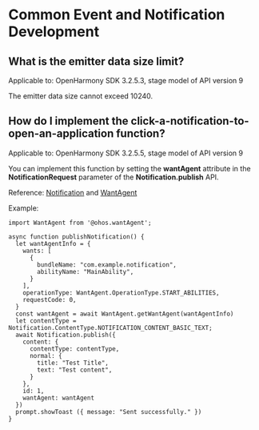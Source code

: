# Common Event and Notification Development

## What is the emitter data size limit?

Applicable to: OpenHarmony SDK 3.2.5.3, stage model of API version 9

The emitter data size cannot exceed 10240.

## How do I implement the click-a-notification-to-open-an-application function?

Applicable to: OpenHarmony SDK 3.2.5.5, stage model of API version 9

You can implement this function by setting the **wantAgent** attribute in the **NotificationRequest** parameter of the **Notification.publish** API.

Reference: [Notification](../reference/apis/js-apis-notification.md#notificationpublish) and [WantAgent](../reference/apis/js-apis-app-ability-wantAgent.md)

Example:

```
import WantAgent from '@ohos.wantAgent';

async function publishNotification() {
  let wantAgentInfo = {
    wants: [
      {
        bundleName: "com.example.notification",
        abilityName: "MainAbility",
      }
    ],
    operationType: WantAgent.OperationType.START_ABILITIES,
    requestCode: 0,
  }
  const wantAgent = await WantAgent.getWantAgent(wantAgentInfo)
  let contentType = Notification.ContentType.NOTIFICATION_CONTENT_BASIC_TEXT;
  await Notification.publish({
    content: {
      contentType: contentType,
      normal: {
        title: "Test Title",
        text: "Test content",
      }
    },
    id: 1,
    wantAgent: wantAgent
  })
  prompt.showToast ({ message: "Sent successfully." })
}
```

